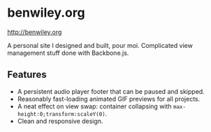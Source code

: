 # benwiley.org
http://benwiley.org

A personal site I designed and built, pour moi. Complicated view management stuff done with Backbone.js.

Features
--------
* A persistent audio player footer that can be paused and skipped.
* Reasonably fast-loading animated GIF previews for all projects.
* A neat effect on view swap: container collapsing with `max-height:0;transform:scaleY(0)`.
* Clean and responsive design.
